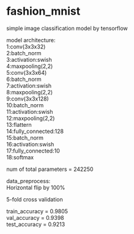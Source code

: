 # fashion_mnist
simple image classification model by tensorflow

model architecture:  
1:conv(3x3x32)  
2:batch_norm  
3:activation:swish  
4:maxpooling(2,2)  
5:conv(3x3x64)  
6:batch_norm  
7:activation:swish  
8:maxpooling(2,2)  
9:conv(3x3x128)  
10:batch_norm  
11:activation:swish  
12:maxpooling(2,2)  
13:flattern  
14:fully_connected:128  
15:batch_norm  
16:activation:swish  
17:fully_connected:10  
18:softmax  

num of total parameters = 242250  

data_preprocess:  
Horizontal flip by 100%  

5-fold cross validation  

train_accuracy = 0.9805  
val_accuracy = 0.9398  
test_accuracy = 0.9213  
